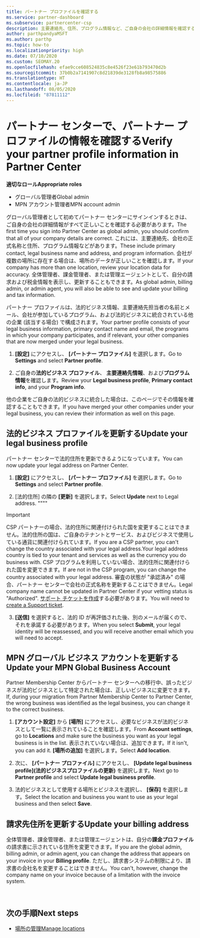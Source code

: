 ```yaml
---
title: パートナー プロファイルを確認する
ms.service: partner-dashboard
ms.subservice: partnercenter-csp
description: 主要連絡先、住所、プログラム情報など、ご自身の会社の詳細情報を確認する方法について説明します。 また、法的住所や請求先住所を更新することもできます。
author: parthpandyaMSFT
ms.author: parthp
ms.topic: how-to
ms.localizationpriority: high
ms.date: 07/10/2020
ms.custom: SEOMAY.20
ms.openlocfilehash: efae9cce608524835c8e4526f23e61b793470d2b
ms.sourcegitcommit: 37b0b2a7141907c8d21839de3128fb8a98575886
ms.translationtype: HT
ms.contentlocale: ja-JP
ms.lasthandoff: 08/05/2020
ms.locfileid: "87811112"
---
```

# <a name="verify-your-partner-profile-information-in-partner-center"></a><span data-ttu-id="bf922-104">パートナー センターで、パートナー プロファイルの情報を確認する</span><span class="sxs-lookup"><span data-stu-id="bf922-104">Verify your partner profile information in Partner Center</span></span>

<span data-ttu-id="bf922-105">**適切なロール**</span><span class="sxs-lookup"><span data-stu-id="bf922-105">**Appropriate roles**</span></span>

- <span data-ttu-id="bf922-106">グローバル管理者</span><span class="sxs-lookup"><span data-stu-id="bf922-106">Global admin</span></span>
- <span data-ttu-id="bf922-107">MPN アカウント管理者</span><span class="sxs-lookup"><span data-stu-id="bf922-107">MPN account admin</span></span>

<span data-ttu-id="bf922-108">グローバル管理者として初めてパートナー センターにサインインするときは、ご自身の会社の詳細情報がすべて正しいことを確認する必要があります。</span><span class="sxs-lookup"><span data-stu-id="bf922-108">The first time you sign into Partner Center as global admin, you should confirm that all of your company details are correct.</span></span> <span data-ttu-id="bf922-109">これには、主要連絡先、会社の正式名称と住所、プログラム情報などがあります。</span><span class="sxs-lookup"><span data-stu-id="bf922-109">These include primary contact, legal business name and address, and program information.</span></span> <span data-ttu-id="bf922-110">会社が複数の場所に存在する場合は、場所のデータが正しいことを確認します。</span><span class="sxs-lookup"><span data-stu-id="bf922-110">If your company has more than one location, review your location data for accuracy.</span></span> <span data-ttu-id="bf922-111">全体管理者、課金管理者、または管理エージェントとして、自分の請求および税金情報を表示し、更新することもできます。</span><span class="sxs-lookup"><span data-stu-id="bf922-111">As global admin, billing admin, or admin agent, you will also be able to see and update your billing and tax information.</span></span>

<span data-ttu-id="bf922-112">パートナー プロファイルは、法的ビジネス情報、主要連絡先担当者の名前とメール、会社が参加しているプログラム、および法的ビジネスに統合されている他の企業 (該当する場合) で構成されます。</span><span class="sxs-lookup"><span data-stu-id="bf922-112">Your partner profile consists of your legal business information, primary contact name and email, the programs in which your company participates, and if relevant, your other companies that are now merged under your legal business.</span></span>

1. <span data-ttu-id="bf922-113">**[設定]** にアクセスし、 **[パートナー プロファイル]** を選択します。</span><span class="sxs-lookup"><span data-stu-id="bf922-113">Go to **Settings** and select **Partner profile**.</span></span>

2. <span data-ttu-id="bf922-114">ご自身の**法的ビジネス プロファイル**、 **主要連絡先情報**、および**プログラム情報**を確認します。</span><span class="sxs-lookup"><span data-stu-id="bf922-114">Review your **Legal business profile**, **Primary contact info**, and your **Program info**.</span></span>

<span data-ttu-id="bf922-115">他の企業をご自身の法的ビジネスに統合した場合は、このページでその情報を確認することもできます。</span><span class="sxs-lookup"><span data-stu-id="bf922-115">If you have merged your other companies under your legal business, you can review their information as well on this page.</span></span>

## <a name="update-your-legal-business-profile"></a><span data-ttu-id="bf922-116">法的ビジネス プロファイルを更新する</span><span class="sxs-lookup"><span data-stu-id="bf922-116">Update your legal business profile</span></span>

<span data-ttu-id="bf922-117">パートナー センターで法的住所を更新できるようになっています。</span><span class="sxs-lookup"><span data-stu-id="bf922-117">You can now update your legal address on Partner Center.</span></span>

1. <span data-ttu-id="bf922-118">**[設定]** にアクセスし、 **[パートナー プロファイル]** を選択します。</span><span class="sxs-lookup"><span data-stu-id="bf922-118">Go to **Settings** and select **Partner profile**.</span></span> 

2. <span data-ttu-id="bf922-119">[法的住所] の隣の **[更新]** を選択します。</span><span class="sxs-lookup"><span data-stu-id="bf922-119">Select **Update** next to Legal address.</span></span> <span data-ttu-id="bf922-120">""</span><span class="sxs-lookup"><span data-stu-id="bf922-120">""</span></span>

>[!Important]
><span data-ttu-id="bf922-121">CSP パートナーの場合、法的住所に関連付けられた国を変更することはできません。法的住所の国は、ご自身のテナントとサービス、およびビジネスで使用している通貨に関連付けられています。</span><span class="sxs-lookup"><span data-stu-id="bf922-121">If you are a CSP partner, you can't change the country associated with your legal address.Your legal address country is tied to your tenant and services as well as the currency you do business with.</span></span> <span data-ttu-id="bf922-122">CSP プログラムを利用していない場合、法的住所に関連付けられた国を変更できます。</span><span class="sxs-lookup"><span data-stu-id="bf922-122">If are not in the CSP program, you can change the country associated with your legal address.</span></span> <span data-ttu-id="bf922-123">審査の状態が "承認済み" の場合、パートナー センターで会社の正式名称を更新することはできません。</span><span class="sxs-lookup"><span data-stu-id="bf922-123">Legal company name cannot be updated in Partner Center if your vetting status is "Authorized".</span></span> <span data-ttu-id="bf922-124">[サポート チケットを作成](https://partner.microsoft.com/dashboard/support/csp/servicerequests/create?stage=2&topicid=eb74583c-61b3-2124-bffc-00920e0ae772)する必要があります。</span><span class="sxs-lookup"><span data-stu-id="bf922-124">You will need to [create a Support ticket](https://partner.microsoft.com/dashboard/support/csp/servicerequests/create?stage=2&topicid=eb74583c-61b3-2124-bffc-00920e0ae772).</span></span>

3. <span data-ttu-id="bf922-125">**[送信]** を選択すると、法的 ID が再評価された後、別のメールが届くので、それを承諾する必要があります。</span><span class="sxs-lookup"><span data-stu-id="bf922-125">When you select **Submit**, your legal identity will be reassessed, and you will receive another email which you will need to accept.</span></span>

## <a name="update-your-mpn-global-business-account"></a><span data-ttu-id="bf922-126">MPN グローバル ビジネス アカウントを更新する</span><span class="sxs-lookup"><span data-stu-id="bf922-126">Update your MPN Global Business Account</span></span>

<span data-ttu-id="bf922-127">Partner Membership Center からパートナー センターへの移行中、誤ったビジネスが法的ビジネスとして特定された場合は、正しいビジネスに変更できます。</span><span class="sxs-lookup"><span data-stu-id="bf922-127">If, during your migration from Partner Membership Center to Partner Center, the wrong business was identified as the legal business, you can change it to the correct business.</span></span>

1. <span data-ttu-id="bf922-128">**[アカウント設定]** から **[場所]** にアクセスし、必要なビジネスが法的ビジネスとして一覧に表示されていることを確認します。</span><span class="sxs-lookup"><span data-stu-id="bf922-128">From **Account settings**, go to **Locations** and make sure the business you want as your legal business is in the list.</span></span> <span data-ttu-id="bf922-129">表示されていない場合は、追加できます。</span><span class="sxs-lookup"><span data-stu-id="bf922-129">If it isn't, you can add it.</span></span> <span data-ttu-id="bf922-130">**[場所の追加]** を選択します。</span><span class="sxs-lookup"><span data-stu-id="bf922-130">Select **Add location**.</span></span>

2. <span data-ttu-id="bf922-131">次に、 **[パートナー プロファイル]** にアクセスし、 **[Update legal business profile]\(法的ビジネスプロファイルの更新\)** を選択します。</span><span class="sxs-lookup"><span data-stu-id="bf922-131">Next go to **Partner profile** and select **Update legal business profile**.</span></span>

3. <span data-ttu-id="bf922-132">法的ビジネスとして使用する場所とビジネスを選択し、 **[保存]** を選択します。</span><span class="sxs-lookup"><span data-stu-id="bf922-132">Select the location and business you want to use as your legal business and then select **Save**.</span></span>

## <a name="update-your-billing-address"></a><span data-ttu-id="bf922-133">請求先住所を更新する</span><span class="sxs-lookup"><span data-stu-id="bf922-133">Update your billing address</span></span>

<span data-ttu-id="bf922-134">全体管理者、課金管理者、または管理エージェントは、自分の**課金プロファイル**の請求書に示されている住所を変更できます。</span><span class="sxs-lookup"><span data-stu-id="bf922-134">If you are the global admin, billing admin, or admin agent, you can change the address that appears on your invoice in your **Billing profile**.</span></span> <span data-ttu-id="bf922-135">ただし、請求書システムの制限により、請求書の会社名を変更することはできません。</span><span class="sxs-lookup"><span data-stu-id="bf922-135">You can't, however, change the company name on your invoice because of a limitation with the invoice system.</span></span>

 
## <a name="next-steps"></a><span data-ttu-id="bf922-136">次の手順</span><span class="sxs-lookup"><span data-stu-id="bf922-136">Next steps</span></span>

- [<span data-ttu-id="bf922-137">場所の管理</span><span class="sxs-lookup"><span data-stu-id="bf922-137">Manage locations</span></span>](manage-locations.md)

